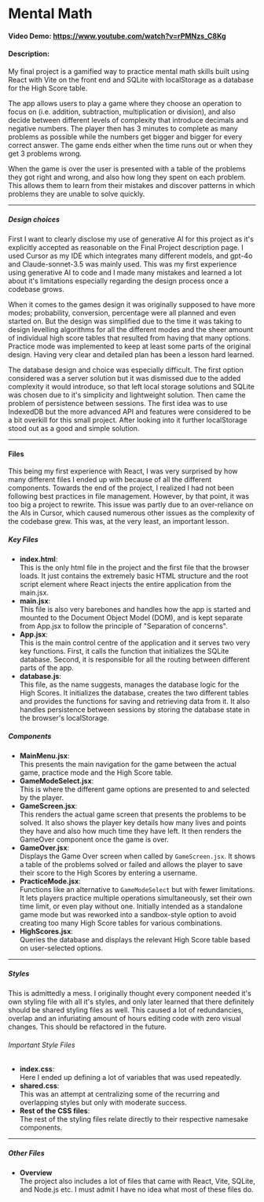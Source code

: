 # Mental Math

#### Video Demo: https://www.youtube.com/watch?v=rPMNzs_C8Kg

#### Description:

My final project is a gamified way to practice mental math skills built using React with Vite on the front end and SQLite with localStorage as a database for the High Score table.

The app allows users to play a game where they choose an operation to focus on (i.e. addition, subtraction, multiplication or division), and also decide between different levels of complexity that introduce decimals and negative numbers. The player then has 3 minutes to complete as many problems as possible while the numbers get bigger and bigger for every correct answer. The game ends either when the time runs out or when they get 3 problems wrong.

When the game is over the user is presented with a table of the problems they got right and wrong, and also how long they spent on each problem. This allows them to learn from their mistakes and discover patterns in which problems they are unable to solve quickly.

---

##### Design choices

First I want to clearly disclose my use of generative AI for this project as it's explicitly accepted as reasonable on the Final Project description page. I used Cursor as my IDE which integrates many different models, and gpt-4o and Claude-sonnet-3.5 was mainly used. This was my first experience using generative AI to code and I made many mistakes and learned a lot about it's limitations especially regarding the design process once a codebase grows.

When it comes to the games design it was originally supposed to have more modes; probability, conversion, percentage were all planned and even started on. But the design was simplified due to the time it was taking to design levelling algorithms for all the different modes and the sheer amount of individual high score tables that resulted from having that many options. Practice mode was implemented to keep at least some parts of the original design. Having very clear and detailed plan has been a lesson hard learned.

The database design and choice was especially difficult. The first option considered was a server solution but it was dismissed due to the added complexity it would introduce, so that left local storage solutions and SQLite was chosen due to it's simplicity and lightweight solution. Then came the problem of persistence between sessions. The first idea was to use IndexedDB but the more advanced API and features were considered to be a bit overkill for this small project. After looking into it further localStorage stood out as a good and simple solution.

---

#### Files

This being my first experience with React, I was very surprised by how many different files I ended up with because of all the different components. Towards the end of the project, I realized I had not been following best practices in file management. However, by that point, it was too big a project to rewrite. This issue was partly due to an over-reliance on the AIs in Cursor, which caused numerous other issues as the complexity of the codebase grew. This was, at the very least, an important lesson.

##### Key Files

- **index.html**:  
   This is the only html file in the project and the first file that the browser loads. It just contains the extremely basic HTML structure and the root script element where React injects the entire application from the main.jsx.
- **main.jsx**:  
   This file is also very barebones and handles how the app is started and mounted to the Document Object Model (DOM), and is kept separate from App.jsx to follow the principle of "Separation of concerns".
- **App.jsx**:  
  This is the main control centre of the application and it serves two very key functions. First, it calls the function that initializes the SQLite database. Second, it is responsible for all the routing between different parts of the app.
- **database.js**:  
   This file, as the name suggests, manages the database logic for the High Scores. It initializes the database, creates the two different tables and provides the functions for saving and retrieving data from it. It also handles persistence between sessions by storing the database state in the browser's localStorage.

##### Components

- **MainMenu.jsx**:  
   This presents the main navigation for the game between the actual game, practice mode and the High Score table.
- **GameModeSelect.jsx**:  
   This is where the different game options are presented to and selected by the player.
- **GameScreen.jsx**:  
   This renders the actual game screen that presents the problems to be solved. It also shows the player key details how many lives and points they have and also how much time they have left. It then renders the GameOver component once the game is over.
- **GameOver.jsx**:  
   Displays the Game Over screen when called by `GameScreen.jsx`. It shows a table of the problems solved or failed and allows the player to save their score to the High Scores by entering a username.
- **PracticeMode.jsx**:  
   Functions like an alternative to `GameModeSelect` but with fewer limitations. It lets players practice multiple operations simultaneously, set their own time limit, or even play without one. Initially intended as a standalone game mode but was reworked into a sandbox-style option to avoid creating too many High Score tables for various combinations.
- **HighScores.jsx**:  
   Queries the database and displays the relevant High Score table based on user-selected options.

---

##### Styles

This is admittedly a mess. I originally thought every component needed it's own styling file with all it's styles, and only later learned that there definitely should be shared styling files as well. This caused a lot of redundancies, overlap and an infuriating amount of hours editing code with zero visual changes. This should be refactored in the future.

###### Important Style Files

- **index.css**:  
   Here I ended up defining a lot of variables that was used repeatedly.
- **shared.css**:  
   This was an attempt at centralizing some of the recurring and overlapping styles but only with moderate success.
- **Rest of the CSS files**:  
   The rest of the styling files relate directly to their respective namesake components.

---

##### Other Files

- **Overview**  
   The project also includes a lot of files that came with React, Vite, SQLite, and Node.js etc. I must admit I have no idea what most of these files do.
